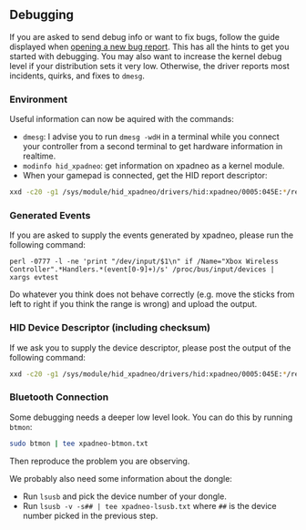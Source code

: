 ## Debugging

If you are asked to send debug info or want to fix bugs, follow the guide
displayed when [opening a new bug report](https://github.com/atar-axis/xpadneo/issues/new?template=bug_report.md).
This has all the hints to get you started with debugging. You may also want
to increase the kernel debug level if your distribution sets it very low.
Otherwise, the driver reports most incidents, quirks, and fixes to `dmesg`.


### Environment

Useful information can now be aquired with the commands:

  * `dmesg`: I advise you to run `dmesg -wdH` in a terminal while you connect your controller from a second terminal
    to get hardware information in realtime.
  * `modinfo hid_xpadneo`: get information on xpadneo as a kernel module.
  * When your gamepad is connected, get the HID report descriptor:

```bash
xxd -c20 -g1 /sys/module/hid_xpadneo/drivers/hid:xpadneo/0005:045E:*/report_descriptor | tee >(cksum)
```


### Generated Events

If you are asked to supply the events generated by xpadneo, please run the following command:
```
perl -0777 -l -ne 'print "/dev/input/$1\n" if /Name="Xbox Wireless Controller".*Handlers.*(event[0-9]+)/s' /proc/bus/input/devices | xargs evtest
```

Do whatever you think does not behave correctly (e.g. move the sticks from left to right if you think the range
is wrong) and upload the output.


### HID Device Descriptor (including checksum)

If we ask you to supply the device descriptor, please post the output of the following command:
```bash
xxd -c20 -g1 /sys/module/hid_xpadneo/drivers/hid:xpadneo/0005:045E:*/report_descriptor | tee >(cksum)
```


### Bluetooth Connection

Some debugging needs a deeper low level look. You can do this by running `btmon`:
```bash
sudo btmon | tee xpadneo-btmon.txt
```

Then reproduce the problem you are observing.

We probably also need some information about the dongle:

  * Run `lsusb` and pick the device number of your dongle.
  * Run `lsusb -v -s## | tee xpadneo-lsusb.txt` where `##` is the device number picked in the previous step.
